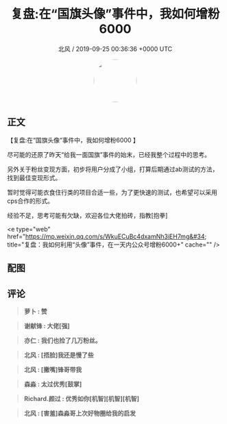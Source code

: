 <h1 align="center">复盘:在“国旗头像”事件中，我如何增粉6000</h1>
<p align="center">
    <a>北风 / 2019-09-25 00:36:36 &#43;0000 UTC</a>
</p>

<div align="center">
    <img src="https://images.zsxq.com/FlFG7WHTlKyOJWK6FLi-IYLaSCmn?e=1590940799&amp;token=kIxbL07-8jAj8w1n4s9zv64FuZZNEATmlU_Vm6zD:KLjxpSYx9zqhLwSf4dWoRv7mn7I=" width="100" height="100" style="border:1px solid;border-radius:50%; color:#ffffff"/>
</div>

## 正文

<div>
【复盘:在“国旗头像“事件中，我如何增粉6000 】

尽可能的还原了昨天“给我一面国旗”事件的始末，已经我整个过程中的思考。

另外关于粉丝变现方面，初步将用户分成了小组，打算后期通过ab测试的方法，找到最佳变现形式。

暂时觉得可能衣食住行类的项目合适一些，为了更快速的测试，也希望可以采用cps合作的形式。

经验不足，思考可能有欠缺，欢迎各位大佬拍砖，指教[抱拳]


&lt;e type=&#34;web&#34; href=&#34;https://mp.weixin.qq.com/s/WkuECuBc4dxamNh3iEH7mg&#34; title=&#34;复盘：我如何利用“头像”事件，在一天内公众号增粉6000&#43;&#34; cache=&#34;&#34; /&gt;
</div>

## 配图
<div class="image" align="center">

</div>

## 评论

<div align="left">
<div>

<blockquote >
<span> <strong>萝卜 : 赞 </strong></span>
</blockquote>

<blockquote >
<span> <strong>谢献锋 : 大佬[强] </strong></span>
</blockquote>

<blockquote >
<span> <strong>亦仁 : 我们也捡了几万粉丝。 </strong></span>
</blockquote>

<blockquote >
<span> <strong>北风 : [捂脸]我还是慢了些 </strong></span>
</blockquote>

<blockquote >
<span> <strong>北风 : [撇嘴]锋哥带我 </strong></span>
</blockquote>

<blockquote >
<span> <strong>森淼 : 太过优秀[鼓掌] </strong></span>
</blockquote>

<blockquote >
<span> <strong>Richard.颜过 : 优秀如你[机智][机智][机智] </strong></span>
</blockquote>

<blockquote >
<span> <strong>北风 : [害羞]森淼哥上次好物圈给我的启发 </strong></span>
</blockquote>

</div>
</div>